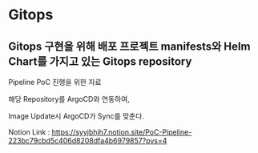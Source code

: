 # Gitops

## Gitops 구현을 위해 배포 프로젝트 manifests와 Helm Chart를 가지고 있는 Gitops repository

Pipeline PoC 진행을 위한 자료

해당 Repository를 ArgoCD와 연동하여, 

Image Update시 ArgoCD가 Sync를 맞춘다.


Notion Link : https://syyjbhjh7.notion.site/PoC-Pipeline-223bc79cbd5c406d8208dfa4b6979857?pvs=4
